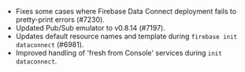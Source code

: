 - Fixes some cases where Firebase Data Connect deployment fails to pretty-print errors (#7230).
- Updated Pub/Sub emulator to v0.8.14 (#7197).
- Updates default resource names and template during `firebase init dataconnect` (#6981).
- Improved handling of 'fresh from Console' services during `init dataconnect`.
